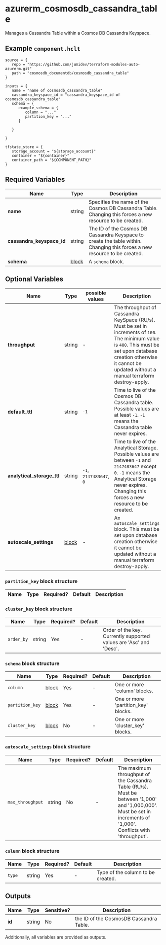 # azurerm_cosmosdb_cassandra_table

Manages a Cassandra Table within a Cosmos DB Cassandra Keyspace.

## Example `component.hclt`

```hcl
source = {
   repo = "https://github.com/jumidev/terraform-modules-auto-azurerm.git" 
   path = "cosmosdb_documentdb/cosmosdb_cassandra_table" 
}

inputs = {
   name = "name of cosmosdb_cassandra_table" 
   cassandra_keyspace_id = "cassandra_keyspace_id of cosmosdb_cassandra_table" 
   schema = {
      example_schema = {
         column = "..."   
         partition_key = "..."   
      }
  
   }
 
}

tfstate_store = {
   storage_account = "${storage_account}" 
   container = "${container}" 
   container_path = "${COMPONENT_PATH}" 
}

```

## Required Variables

| Name | Type |  Description |
| ---- | --------- |  ----------- |
| **name** | string |  Specifies the name of the Cosmos DB Cassandra Table. Changing this forces a new resource to be created. | 
| **cassandra_keyspace_id** | string |  The ID of the Cosmos DB Cassandra Keyspace to create the table within. Changing this forces a new resource to be created. | 
| **schema** | [block](#schema-block-structure) |  A `schema` block. | 

## Optional Variables

| Name | Type |  possible values |  Description |
| ---- | --------- |  ----------- | ----------- |
| **throughput** | string |  -  |  The throughput of Cassandra KeySpace (RU/s). Must be set in increments of `100`. The minimum value is `400`. This must be set upon database creation otherwise it cannot be updated without a manual terraform destroy-apply. | 
| **default_ttl** | string |  `-1`  |  Time to live of the Cosmos DB Cassandra table. Possible values are at least `-1`. `-1` means the Cassandra table never expires. | 
| **analytical_storage_ttl** | string |  `-1`, `2147483647`, `0`  |  Time to live of the Analytical Storage. Possible values are between `-1` and `2147483647` except `0`. `-1` means the Analytical Storage never expires. Changing this forces a new resource to be created. | 
| **autoscale_settings** | [block](#autoscale_settings-block-structure) |  -  |  An `autoscale_settings` block. This must be set upon database creation otherwise it cannot be updated without a manual terraform destroy-apply. | 

### `partition_key` block structure

| Name | Type | Required? | Default | Description |
| ---- | ---- | --------- | ------- | ----------- |

### `cluster_key` block structure

| Name | Type | Required? | Default | Description |
| ---- | ---- | --------- | ------- | ----------- |
| `order_by` | string | Yes | - | Order of the key. Currently supported values are 'Asc' and 'Desc'. |

### `schema` block structure

| Name | Type | Required? | Default | Description |
| ---- | ---- | --------- | ------- | ----------- |
| `column` | [block](#schema-block-structure) | Yes | - | One or more 'column' blocks. |
| `partition_key` | [block](#schema-block-structure) | Yes | - | One or more 'partition_key' blocks. |
| `cluster_key` | [block](#schema-block-structure) | No | - | One or more 'cluster_key' blocks. |

### `autoscale_settings` block structure

| Name | Type | Required? | Default | Description |
| ---- | ---- | --------- | ------- | ----------- |
| `max_throughput` | string | No | - | The maximum throughput of the Cassandra Table (RU/s). Must be between '1,000' and '1,000,000'. Must be set in increments of '1,000'. Conflicts with 'throughput'. |

### `column` block structure

| Name | Type | Required? | Default | Description |
| ---- | ---- | --------- | ------- | ----------- |
| `type` | string | Yes | - | Type of the column to be created. |



## Outputs

| Name | Type | Sensitive? | Description |
| ---- | ---- | --------- | --------- |
| **id** | string | No  | the ID of the CosmosDB Cassandra Table. | 

Additionally, all variables are provided as outputs.

